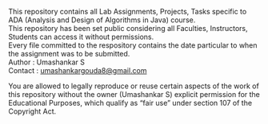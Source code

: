 This repository contains all Lab Assignments, Projects, Tasks specific to ADA (Analysis and Design of Algorithms in Java) course. <br/>
This repository has been set public considering all Faculties, Instructors, Students can access it without permissions. <br/>
Every file committed to the respository contains the date particular to when the assignment was to be submitted. <br/>
Author : Umashankar S <br/>
Contact : umashankargouda8@gmail.com <br/>

You are allowed to legally reproduce or reuse certain aspects of the work of this repository without the owner (Umashankar S) explicit permission for the Educational Purposes, 
which qualify as “fair use” under section 107 of the Copyright Act.
